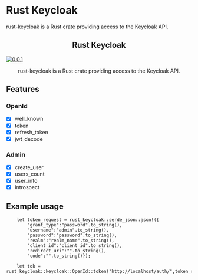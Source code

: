 # Rust Keycloak
rust-keycloak is a Rust crate providing access to the Keycloak API.  

<p align="center">
  <h2 align="center">Rust Keycloak</a></h3>
  <a href="https://crates.io/crates/rust-keycloak"><img src="https://img.shields.io/badge/crates.io-v0.0.1-orange.svg?longCache=true" alt="0.0.1" title="rust-keycloak’s current version badge"></a>
  <p align="center">rust-keycloak is a Rust crate providing access to the Keycloak API.</a></p>
</p>


## Features

### OpenId

* [x] well_known
* [x] token
* [x] refresh_token
* [x] jwt_decode

### Admin

* [x] create_user
* [x] users_count
* [x] user_info
* [x] introspect

## Example usage

```
    let token_request = rust_keycloak::serde_json::json!({
        "grant_type":"password".to_string(),
        "username":"admin".to_string(),
        "password":"password".to_string(),
        "realm":"realm_name".to_string(), 
        "client_id":"client_id".to_string(), 
        "redirect_uri":"".to_string(), 
        "code":"".to_string()});

    let tok = rust_keycloak::keycloak::OpenId::token("http://localhost/auth/",token_request,"realm_name");
```